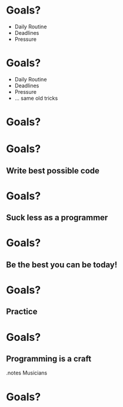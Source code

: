 <!SLIDE bullets incremental>

# Goals?

* Daily Routine
* Deadlines
* Pressure

<!SLIDE bullets>

# Goals?

* Daily Routine
* Deadlines
* Pressure
* ... same old tricks

<!SLIDE>

# Goals?


<!SLIDE>

# Goals?
## Write best possible code


<!SLIDE>

# Goals?
## Suck less as a programmer


<!SLIDE>

# Goals?
## Be the best you can be today!


<!SLIDE>

# Goals?
## Practice


<!SLIDE bullets incremental>

# Goals?
## Programming is a craft

.notes Musicians

<!SLIDE>

# Goals?
## 


